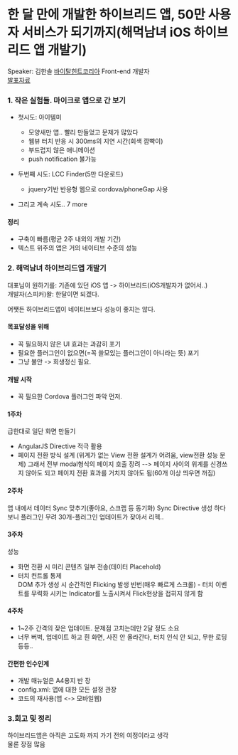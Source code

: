 # 한 달 만에 개발한 하이브리드 앱, 50만 사용자 서비스가 되기까지(해먹남녀 iOS 하이브리드 앱 개발기)
Speaker: 김한솔 [바이탈힌트코리아](www.vitalhint.com) Front-end 개발자  
[발표자료](http://www.slideshare.net/deview/124-67552757)

### 1. 작은 실험들. 마이크로 앱으로 간 보기
* 첫시도: 아이템미
  * 모양새만 앱.. 빨리 만들었고 문제가 많았다
  * 웹뷰 터치 반응 시 300ms의 지연 시간(회색  깜빡이)
  * 부드럽지 않은 애니메이션
  * push notification 불가능

* 두번째 시도: LCC Finder(5만 다운로드)
  * jquery기반 반응형 웹으로 cordova/phoneGap 사용

* 그리고 계속 시도.. 7 more

#### 정리
* 구축이 빠름(평균 2주 내외의 개발 기간)
* 텍스트 위주의 앱은 거의 네이티브 수준의 성능


### 2. 해먹남녀 하이브리드앱 개발기
대표님이 원하기를: 기존에 있던 iOS 앱 -> 하이브리드(iOS개발자가 없어서..)  
개발자(스피커)왈: 한달이면 되겠다.  

어쨋든 하이브리드앱이 네이티브보다 성능이 좋지는 않다.

#### 목표달성을 위해
* 꼭 필요하지 않은 UI 효과는 과감히 포기
* 필요한 플러그인이 없으면(=꼭 쓸모있는 플러그인이 아니라는 뜻) 포기
* 그냥 불안 -> 희생정신 필요.

#### 개발 시작
* 꼭 필요한 Cordova 플러그인 파악 먼저.

#### 1주차
급한대로 일단 화면 만들기

* AngularJS Directive 적극 활용
* 페이지 전환 방식 설계 (위계가 없는 View 전환 설계가 어려움, view전환 성능 문제)
그래서 전부 modal형식의 페이지 호출 장려 --> 페이지 사이의 위계를 신경쓰지 않아도 되고 페이지 전환 효과를 거치지 않아도 됨(60개 이상 띄우면 꺼짐)


#### 2주차
앱 내에서 데이터 Sync 맞추기(좋아요, 스크랩 등 동기화)
Sync Directive 생성
하다보니 플러그인 무려 30개-플러그인 업데이트가 잦아서 리젝..

#### 3주차
성능

* 화면 전환 시 미리 콘텐츠 일부 전송(데이터 Placehold)
* 터치 컨트롤 통제  
DOM 추가 생성 시 순간적인 Flicking 발생 빈번(매우 빠르게 스크롤) - 터치 이벤트를 무력화 시키는 Indicator를 노출시켜서 Flick현상을 접히지 않게 함

#### 4주차
* 1~2주 간격의 잦은 업데이트. 문제점 고치는데만 2달 정도 소요
* 너무 버벅, 업데이트 하고 흰 화면, 사진 안 올라간다, 터치 인식 안 되고, 무한 로딩 등등..

#### 간편한 인수인계
* 개발 매뉴얼은 A4용지 반 장
* config.xml: 앱에 대한 모든 설정 관장
* 코드의 재사용(앱 <-> 모바일웹)

### 3.회고 및 정리
하이브리드앱은 아직은 고도화 까지 가기 전의 여정이라고 생각  
물론 장점 많음

